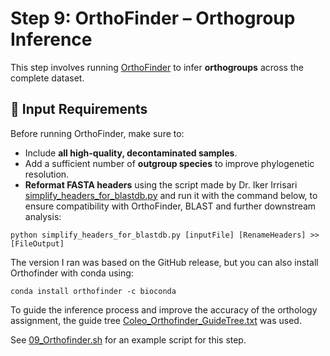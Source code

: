 # Step 9: OrthoFinder – Orthogroup Inference

This step involves running [OrthoFinder](https://github.com/davidemms/OrthoFinder) to infer **orthogroups** across the complete dataset.

## 🧬 Input Requirements

Before running OrthoFinder, make sure to:

- Include **all high-quality, decontaminated samples**.
- Add a sufficient number of **outgroup species** to improve phylogenetic resolution.
- **Reformat FASTA headers** using the script made by Dr. Iker Irrisari [simplify_headers_for_blastdb.py](https://github.com/mjbieren/Phylogenomics_klebsormidiophyceae/blob/main/Scripts/07_Decontamination/simplify_headers_for_blastdb.py) and run it with the command below, to ensure compatibility with OrthoFinder, BLAST and further downstream analysis:

```
python simplify_headers_for_blastdb.py [inputFile] [RenameHeaders] >> [FileOutput]
```

The version I ran was based on the GitHub release, but you can also install Orthofinder with conda using:

```
conda install orthofinder -c bioconda
```

To guide the inference process and improve the accuracy of the orthology assignment, the guide tree [Coleo_Orthofinder_GuideTree.txt](https://github.com/mjbieren/Coleochaetophyceae_Phylogenomics/blob/main/Scripts/09_OrthoFinder/Coleo_Orthofinder_GuideTree.txt) was used.


See [09_Orthofinder.sh](https://github.com/mjbieren/Coleochaetophyceae_Phylogenomics/blob/main/Scripts/09_OrthoFinder/09_Orthofinder.sh) for an example script for this step.
